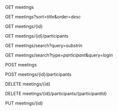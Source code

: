 GET meetings

GET meetings?sort=*title*&order=*desc*

GET meetings/{id}

GET meetings/{id}/participants


GET meetings/search?query=*substrin*

GET meetings/search?type=*participant*&query=*login*


POST meetings

POST meetings/{id}/participants


DELETE meetings/{id}

DELETE meetings/{id}/participants/{participantId}


PUT meetings/{id}

